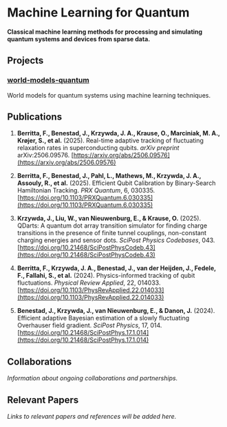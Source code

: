 # Machine Learning for Quantum

**Classical machine learning methods for processing and simulating quantum systems and devices from sparse data.**

## Projects

### [world-models-quantum](https://github.com/JAK-lab/mlq-world-models-quantum)
World models for quantum systems using machine learning techniques.

## Publications

1. **Berritta, F., Benestad, J., Krzywda, J. A., Krause, O., Marciniak, M. A., Krøjer, S., et al.** (2025). Real-time adaptive tracking of fluctuating relaxation rates in superconducting qubits. *arXiv preprint* arXiv:2506.09576. [https://arxiv.org/abs/2506.09576](https://arxiv.org/abs/2506.09576)

2. **Berritta, F., Benestad, J., Pahl, L., Mathews, M., Krzywda, J. A., Assouly, R., et al.** (2025). Efficient Qubit Calibration by Binary-Search Hamiltonian Tracking. *PRX Quantum*, 6, 030335. [https://doi.org/10.1103/PRXQuantum.6.030335](https://doi.org/10.1103/PRXQuantum.6.030335)

3. **Krzywda, J., Liu, W., van Nieuwenburg, E., & Krause, O.** (2025). QDarts: A quantum dot array transition simulator for finding charge transitions in the presence of finite tunnel couplings, non-constant charging energies and sensor dots. *SciPost Physics Codebases*, 043. [https://doi.org/10.21468/SciPostPhysCodeb.43](https://doi.org/10.21468/SciPostPhysCodeb.43)

4. **Berritta, F., Krzywda, J. A., Benestad, J., van der Heijden, J., Fedele, F., Fallahi, S., et al.** (2024). Physics-informed tracking of qubit fluctuations. *Physical Review Applied*, 22, 014033. [https://doi.org/10.1103/PhysRevApplied.22.014033](https://doi.org/10.1103/PhysRevApplied.22.014033)

5. **Benestad, J., Krzywda, J., van Nieuwenburg, E., & Danon, J.** (2024). Efficient adaptive Bayesian estimation of a slowly fluctuating Overhauser field gradient. *SciPost Physics*, 17, 014. [https://doi.org/10.21468/SciPostPhys.17.1.014](https://doi.org/10.21468/SciPostPhys.17.1.014)

## Collaborations

*Information about ongoing collaborations and partnerships.*

## Relevant Papers

*Links to relevant papers and references will be added here.*
